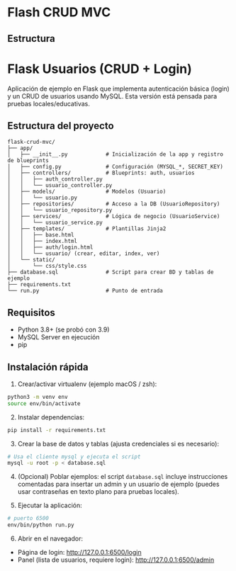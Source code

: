 # Flash CRUD MVC

## Estructura
# Flask Usuarios (CRUD + Login)

Aplicación de ejemplo en Flask que implementa autenticación básica (login) y un CRUD de usuarios
usando MySQL. Esta versión está pensada para pruebas locales/educativas.

## Estructura del proyecto

```
flask-crud-mvc/
├── app/
│   ├── __init__.py            # Inicialización de la app y registro de blueprints
│   ├── config.py              # Configuración (MYSQL_*, SECRET_KEY)
│   ├── controllers/           # Blueprints: auth, usuarios
│   │   ├── auth_controller.py
│   │   └── usuario_controller.py
│   ├── models/                # Modelos (Usuario)
│   │   └── usuario.py
│   ├── repositories/          # Acceso a la DB (UsuarioRepository)
│   │   └── usuario_repository.py
│   ├── services/              # Lógica de negocio (UsuarioService)
│   │   └── usuario_service.py
│   ├── templates/             # Plantillas Jinja2
│   │   ├── base.html
│   │   ├── index.html
│   │   ├── auth/login.html
│   │   └── usuario/ (crear, editar, index, ver)
│   └── static/
│       └── css/style.css
├── database.sql               # Script para crear BD y tablas de ejemplo
├── requirements.txt
└── run.py                     # Punto de entrada
```

## Requisitos

- Python 3.8+ (se probó con 3.9)
- MySQL Server en ejecución
- pip

## Instalación rápida

1. Crear/activar virtualenv (ejemplo macOS / zsh):

```bash
python3 -m venv env
source env/bin/activate
```

2. Instalar dependencias:

```bash
pip install -r requirements.txt
```

3. Crear la base de datos y tablas (ajusta credenciales si es necesario):

```bash
# Usa el cliente mysql y ejecuta el script
mysql -u root -p < database.sql
```

4. (Opcional) Poblar ejemplos: el script `database.sql` incluye instrucciones comentadas para insertar
	 un admin y un usuario de ejemplo (puedes usar contraseñas en texto plano para pruebas locales).

5. Ejecutar la aplicación:

```bash
# puerto 6500
env/bin/python run.py
```

6. Abrir en el navegador:

- Página de login: http://127.0.0.1:6500/login
- Panel (lista de usuarios, requiere login): http://127.0.0.1:6500/admin